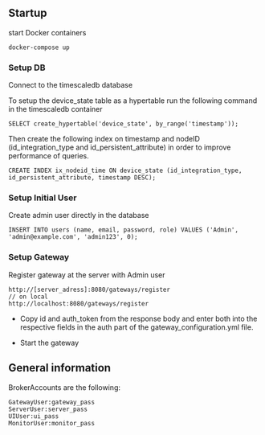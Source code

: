 
## Startup

start Docker containers
```
docker-compose up
```
### Setup DB 
Connect to the timescaledb database

To setup the device_state table as a hypertable run the following command in the timescaledb container
```
SELECT create_hypertable('device_state', by_range('timestamp'));
```
Then create the following index on timestamp and nodeID (id_integration_type and id_persistent_attribute)
in order to improve performance of queries.
```
CREATE INDEX ix_nodeid_time ON device_state (id_integration_type, id_persistent_attribute, timestamp DESC);
```

### Setup Initial User
Create admin user directly in the database
````
INSERT INTO users (name, email, password, role) VALUES ('Admin', 'admin@example.com', 'admin123', 0);
````

### Setup Gateway
Register gateway at the server with Admin user
````
http://[server_adress]:8080/gateways/register
// on local 
http://localhost:8080/gateways/register
````
- Copy id and auth_token from the response body and enter both into the respective fields in the auth part 
of the gateway_configuration.yml file. 

- Start the gateway


## General information

BrokerAccounts are the following:
````
GatewayUser:gateway_pass
ServerUser:server_pass
UIUser:ui_pass
MonitorUser:monitor_pass
````
